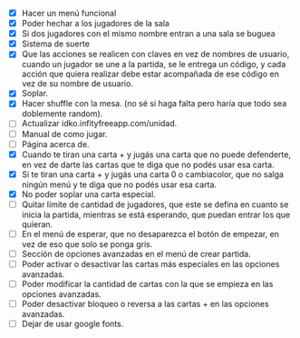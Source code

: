 - [x] Hacer un menú funcional
- [x] Poder hechar a los jugadores de la sala
- [x] Si dos jugadores con el mismo nombre entran a una sala se buguea
- [x] Sistema de suerte
- [x] Que las acciones se realicen con claves en vez de nombres de usuario, cuando un jugador se une a la partida, se le entrega un código, y cada acción que quiera realizar debe estar acompañada de ese código en vez de su nombre de usuario.
- [x] Soplar.
- [x] Hacer shuffle con la mesa. (no sé si haga falta pero haría que todo sea doblemente random).
- [ ] Actualizar idko.infityfreeapp.com/unidad.
- [ ] Manual de como jugar.
- [ ] Página acerca de.
- [x] Cuando te tiran una carta + y jugás una carta que no puede defenderte, en vez de darte las cartas que te diga que no podés usar esa carta.
- [x] Si te tiran una carta + y jugás una carta 0 o cambiacolor, que no salga ningún menú y te diga que no podés usar esa carta.
- [x] No poder soplar una carta especial.
- [ ] Quitar límite de cantidad de jugadores, que este se defina en cuanto se inicia la partida, mientras se está esperando, que puedan entrar los que quieran.
- [ ] En el menú de esperar, que no desaparezca el botón de empezar, en vez de eso que solo se ponga gris.
- [ ] Sección de opciones avanzadas en el menú de crear partida.
- [ ] Poder activar o desactivar las cartas más especiales en las opciones avanzadas.
- [ ] Poder modificar la cantidad de cartas con la que se empieza en las opciones avanzadas.
- [ ] Poder desactivar bloqueo o reversa a las cartas + en las opciones avanzadas.
- [ ] Dejar de usar google fonts.
